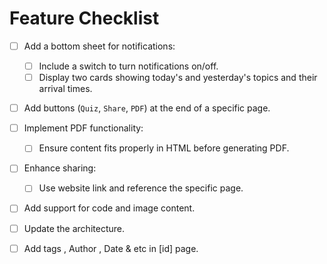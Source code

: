 # Feature Checklist

- [ ] Add a bottom sheet for notifications:
    - [ ] Include a switch to turn notifications on/off.
    - [ ] Display two cards showing today's and yesterday's topics and their arrival times.

- [ ] Add buttons (`Quiz`, `Share`, `PDF`) at the end of a specific page.

- [ ] Implement PDF functionality:
    - [ ] Ensure content fits properly in HTML before generating PDF.

- [ ] Enhance sharing:
    - [ ] Use website link and reference the specific page.

- [ ] Add support for code and image content.

- [ ] Update the architecture.

- [ ] Add tags , Author , Date & etc in [id] page.